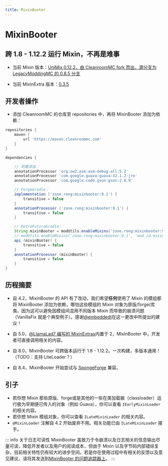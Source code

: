 ```yaml
---
title: MixinBooter
---
```


# MixinBooter

## 跨 1.8 - 1.12.2 运行 Mixin，不再是难事

- 当前 Mixin 版本：[UniMix 0.12.2，由 CleanroomMC fork 而出，源分支为 LegacyModdingMC 的 0.8.5 分支](https://github.com/CleanroomMC/UniMix)

- 当前 MixinExtra 版本：[0.3.5](https://github.com/LlamaLad7/MixinExtras)

## 开发者操作

- 添加 CleanroomMC 的仓库至 repositories 中，再将 MixinBooter 添加为依赖：

```groovy
repositories {
    maven {
        url 'https://maven.cleanroommc.com'
    }
}

dependencies {

    // 均需添加：
    annotationProcessor 'org.ow2.asm:asm-debug-all:5.2'
    annotationProcessor 'com.google.guava:guava:32.1.2-jre'
    annotationProcessor 'com.google.code.gson:gson:2.8.9'

    // ForgeGradle：
    implementation ('zone.rong:mixinbooter:9.1') {
        transitive = false
    }
    annotationProcessor ('zone.rong:mixinbooter:9.1') {
        transitive = false
    }

    // RetroFuturaGradle:
    String mixinBooter = modUtils.enableMixins('zone.rong:mixinbooter:9.1')
    // modUtils.enableMixins('zone.rong:mixinbooter:9.1', 'mod_id.mixins.refmap.json') << add refmap name as 2nd arg (optional)
    api (mixinBooter) {
        transitive = false
    }
    annotationProcessor (mixinBooter) {
        transitive = false
    }
}
```

## 历程摘要

- 自 4.2，MixinBooter 的 API 有了改动，我们希望**任何**使用了 Mixin 的模组都将 MixinBooter 添加为依赖，哪怕这些模组的 Mixin 对象为原版/forge/库类。因为这可以避免因模组间混用不同版本 Mixin 而导致的崩溃问题（VanillaFix 就是个典型例子）。感谢[@embeddedt](https://github.com/embeddedt)在这一更改中所提出的建议！

- 自 5.0，[@LlamaLad7 编写的 MixinExtras](https://github.com/LlamaLad7/MixinExtras)内置于 2，MixinBooter 中，开发者可直接调用相关的内容。

- 自 8.0，MixinBooter 可跨版本运行于 1.8 - 1.12.2。一次构建，多版本通用！（TODO：支持 LiteLoader？）

- 自 8.4，MixinBooter 开始尝试与 [SpongeForge](https://github.com/SpongePowered/SpongeForge) 兼容。

## 引子

- 若你想 Mixin 那些原版、forge或是其他的一些在类加载器（classloader）运行极为早期便已传入的对象（例如 Guava），你可以查看 `IEarlyMixinLoader` 的相关内容。
- 若你想 Mixin 模组对象，你可以查看 `ILateMixinLoader` 的相关内容。
- `@MixinLoader` 注解自 4.2 开始废弃不用。相关功能已由 `ILateMixinLoader` 接手。

::: info 关于日志可读性
MixinBooter 虽致力于令崩溃以及日志相关的信息输出尽量可读，降低开发者以及用户的阅读成本，但由于 Mixin 以及字节码内部错综复杂，目前相关特性仍有较大的进步空间。若是你在使用过程中有相关的反馈以及意见建议，请将其发送到[MixinBooter 的问题追踪器上](https://github.com/CleanroomMC/MixinBooter/issues)。
:::
